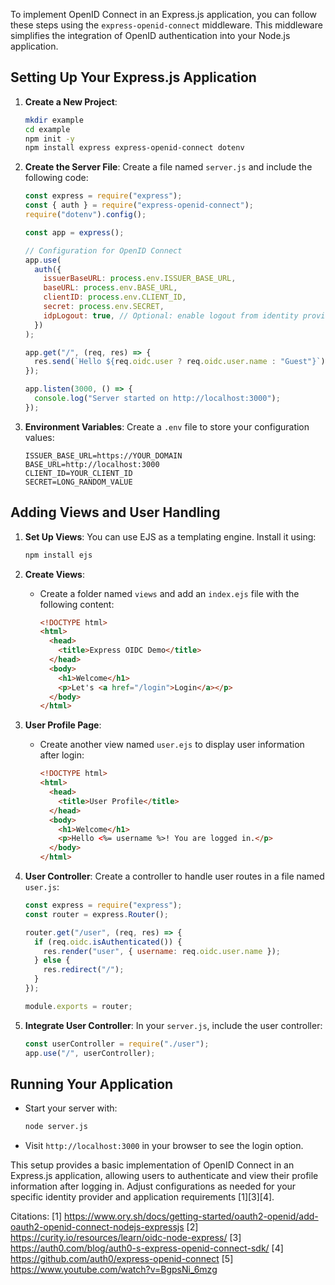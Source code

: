 To implement OpenID Connect in an Express.js application, you can follow these steps using the `express-openid-connect`
middleware. This middleware simplifies the integration of OpenID authentication into your Node.js application.

## Setting Up Your Express.js Application

1. **Create a New Project**:

   ```bash
   mkdir example
   cd example
   npm init -y
   npm install express express-openid-connect dotenv
   ```

2. **Create the Server File**: Create a file named `server.js` and include the following code:

   ```javascript
   const express = require("express");
   const { auth } = require("express-openid-connect");
   require("dotenv").config();

   const app = express();

   // Configuration for OpenID Connect
   app.use(
     auth({
       issuerBaseURL: process.env.ISSUER_BASE_URL,
       baseURL: process.env.BASE_URL,
       clientID: process.env.CLIENT_ID,
       secret: process.env.SECRET,
       idpLogout: true, // Optional: enable logout from identity provider
     })
   );

   app.get("/", (req, res) => {
     res.send(`Hello ${req.oidc.user ? req.oidc.user.name : "Guest"}`);
   });

   app.listen(3000, () => {
     console.log("Server started on http://localhost:3000");
   });
   ```

3. **Environment Variables**: Create a `.env` file to store your configuration values:
   ```
   ISSUER_BASE_URL=https://YOUR_DOMAIN
   BASE_URL=http://localhost:3000
   CLIENT_ID=YOUR_CLIENT_ID
   SECRET=LONG_RANDOM_VALUE
   ```

## Adding Views and User Handling

1. **Set Up Views**: You can use EJS as a templating engine. Install it using:

   ```bash
   npm install ejs
   ```

2. **Create Views**:

   - Create a folder named `views` and add an `index.ejs` file with the following content:
     ```html
     <!DOCTYPE html>
     <html>
       <head>
         <title>Express OIDC Demo</title>
       </head>
       <body>
         <h1>Welcome</h1>
         <p>Let's <a href="/login">Login</a></p>
       </body>
     </html>
     ```

3. **User Profile Page**:

   - Create another view named `user.ejs` to display user information after login:
     ```html
     <!DOCTYPE html>
     <html>
       <head>
         <title>User Profile</title>
       </head>
       <body>
         <h1>Welcome</h1>
         <p>Hello <%= username %>! You are logged in.</p>
       </body>
     </html>
     ```

4. **User Controller**: Create a controller to handle user routes in a file named `user.js`:

   ```javascript
   const express = require("express");
   const router = express.Router();

   router.get("/user", (req, res) => {
     if (req.oidc.isAuthenticated()) {
       res.render("user", { username: req.oidc.user.name });
     } else {
       res.redirect("/");
     }
   });

   module.exports = router;
   ```

5. **Integrate User Controller**: In your `server.js`, include the user controller:
   ```javascript
   const userController = require("./user");
   app.use("/", userController);
   ```

## Running Your Application

- Start your server with:
  ```bash
  node server.js
  ```
- Visit `http://localhost:3000` in your browser to see the login option.

This setup provides a basic implementation of OpenID Connect in an Express.js application, allowing users to authenticate and
view their profile information after logging in. Adjust configurations as needed for your specific identity provider and
application requirements [1][3][4].

Citations: [1] https://www.ory.sh/docs/getting-started/oauth2-openid/add-oauth2-openid-connect-nodejs-expressjs [2]
https://curity.io/resources/learn/oidc-node-express/ [3] https://auth0.com/blog/auth0-s-express-openid-connect-sdk/ [4]
https://github.com/auth0/express-openid-connect [5] https://www.youtube.com/watch?v=BgpsNi_6mzg
